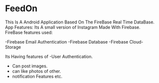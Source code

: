 # **FeedOn**
This Is A  Android Application Based On The FireBase Real Time DataBase. App Features:
Its A small version of Instagram Made With Firebase.
FireBase features used:

-Firebase Email Authentication
-Firebase Database
-Firebase Cloud-Storage


Its Having features of 
-User Authentication.
- Can post images.
- can like photos of other.
- notification Features etc.
